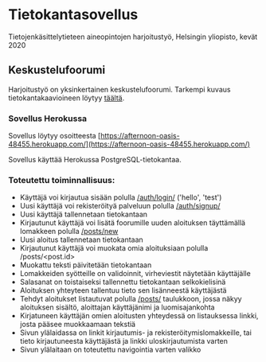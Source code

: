 # Tietokantasovellus
Tietojenkäsittelytieteen aineopintojen harjoitustyö, Helsingin yliopisto, kevät 2020

## Keskustelufoorumi
Harjoitustyö on yksinkertainen keskustelufoorumi.
Tarkempi kuvaus tietokantakaavioineen löytyy [täältä](https://github.com/riiraty/tietokantasovellus/blob/master/documentation/documentation.md).

### Sovellus Herokussa
Sovellus löytyy osoitteesta [https://afternoon-oasis-48455.herokuapp.com/](https://afternoon-oasis-48455.herokuapp.com/)

Sovellus käyttää Herokussa PostgreSQL-tietokantaa.

### Toteutettu toiminnallisuus:
* Käyttäjä voi kirjautua sisään polulla [/auth/login/](https://afternoon-oasis-48455.herokuapp.com/auth/login/) ('hello', 'test')
* Uusi käyttäjä voi rekisteröityä palveluun polulla [/auth/signup/](https://afternoon-oasis-48455.herokuapp.com/auth/signup/)
* Uusi käyttäjä tallennetaan tietokantaan
* Kirjautunut käyttäjä voi lisätä foorumille uuden aloituksen täyttämällä lomakkeen polulla [/posts/new](https://afternoon-oasis-48455.herokuapp.com/posts/new)
* Uusi aloitus tallennetaan tietokantaan
* Kirjautunut käyttäjä voi muokata omia aloituksiaan polulla /posts/<post.id>
* Muokattu teksti päivitetään tietokantaan
* Lomakkeiden syötteille on validoinnit, virheviestit näytetään käyttäjälle
* Salasanat on toistaiseksi tallennettu tietokantaan selkokielisinä
* Aloituksen yhteyteen tallentuu tieto sen lisänneestä käyttäjästä
* Tehdyt aloitukset listautuvat polulla [/posts/](https://afternoon-oasis-48455.herokuapp.com/posts/) taulukkoon, jossa näkyy aloituksen sisältö, aloittajan käyttäjänimi ja luomisajankohta
* Kirjatuneen käyttäjän omien aloitusten yhteydessä on listauksessa linkki, josta pääsee muokkaamaan tekstiä
* Sivun ylälaidassa on linkit kirjautumis- ja rekisteröitymislomakkeille, tai tieto kirjautuneesta käyttäjästä ja linkki uloskirjautumista varten
* Sivun ylälaitaan on toteutettu navigointia varten valikko
